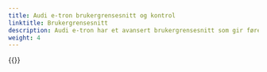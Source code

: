 ```yaml
---
title: Audi e-tron brukergrensesnitt og kontrol
linktitle: Brukergrensesnitt
description: Audi e-tron har et avansert brukergrensesnitt som gir fører god kontroll
weight: 4
---
```



{{<children description="true" />}}
